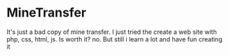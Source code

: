# MineTransfer

It's just a bad copy of mine transfer. I just tried the create a web site with php, css, html, js. Is worth it? no. But still i learn a lot and have fun creating it
